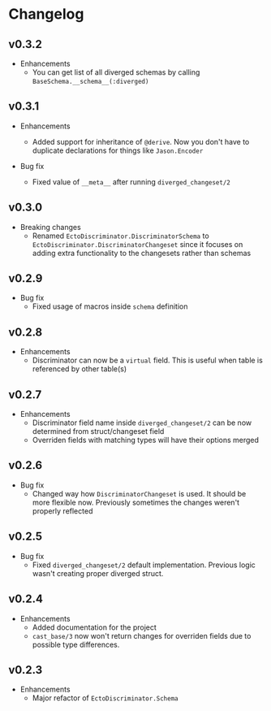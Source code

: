 # Changelog
## v0.3.2

* Enhancements
    * You can get list of all diverged schemas by calling `BaseSchema.__schema__(:diverged)`

## v0.3.1

* Enhancements
    * Added support for inheritance of `@derive`. Now you don't have to duplicate declarations for things like `Jason.Encoder`
    
* Bug fix
    * Fixed value of `__meta__` after running `diverged_changeset/2`

## v0.3.0

* Breaking changes
    * Renamed `EctoDiscriminator.DiscriminatorSchema` to `EctoDiscriminator.DiscriminatorChangeset` since it focuses on
      adding extra functionality to the changesets rather than schemas

## v0.2.9

* Bug fix
    * Fixed usage of macros inside `schema` definition

## v0.2.8

* Enhancements
    * Discriminator can now be a `virtual` field. This is useful when table is referenced by other table(s)

## v0.2.7

* Enhancements
    * Discriminator field name inside `diverged_changeset/2` can be now determined from struct/changeset field
    * Overriden fields with matching types will have their options merged

## v0.2.6

* Bug fix
    * Changed way how `DiscriminatorChangeset` is used. It should be more flexible now. Previously sometimes the changes
      weren't properly reflected

## v0.2.5

* Bug fix
    * Fixed `diverged_changeset/2` default implementation. Previous logic wasn't creating proper diverged struct.

## v0.2.4

* Enhancements
    * Added documentation for the project
    * `cast_base/3` now won't return changes for overriden fields due to possible type differences.

## v0.2.3

* Enhancements
    * Major refactor of `EctoDiscriminator.Schema`